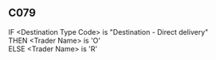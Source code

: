 ## C079
IF &lt;Destination Type Code&gt; is "Destination - Direct delivery"  
   THEN &lt;Trader Name&gt; is 'O'  
   ELSE &lt;Trader Name&gt; is 'R'
